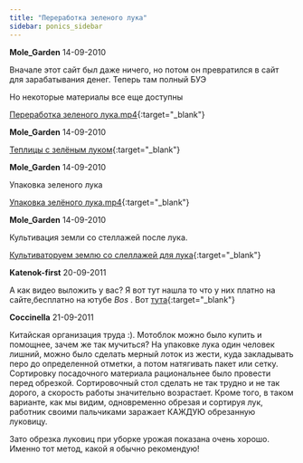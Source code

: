 ```yaml
---
title: "Переработка зеленого лука"
sidebar: ponics_sidebar
---
```


**Mole_Garden** 14-09-2010

Вначале этот сайт был даже ничего, но потом он превратился в сайт для зарабатывания денег. Теперь там полный БУЭ

Но некоторые материалы все еще доступны

[&#1055;&#1077;&#1088;&#1077;&#1088;&#1072;&#1073;&#1086;&#1090;&#1082;&#1072; &#1079;&#1077;&#1083;&#1077;&#1085;&#1086;&#1075;&#1086; &#1083;&#1091;&#1082;&#1072;.mp4](http://www.youtube.com/watch?v=2PbfzUXqJc0&amp;feature=related#){:target="_blank"}


**Mole_Garden** 14-09-2010

[&#1058;&#1077;&#1087;&#1083;&#1080;&#1094;&#1099; &#1089; &#1079;&#1077;&#1083;&#1105;&#1085;&#1099;&#1084; &#1083;&#1091;&#1082;&#1086;&#1084;](http://www.youtube.com/watch?v=T_k_RbZIPlI&amp;feature=related#){:target="_blank"}


**Mole_Garden** 14-09-2010

Упаковка зеленого лука

[&#1059;&#1087;&#1072;&#1082;&#1086;&#1074;&#1082;&#1072; &#1079;&#1077;&#1083;&#1105;&#1085;&#1086;&#1075;&#1086; &#1083;&#1091;&#1082;&#1072;.mp4](http://www.youtube.com/watch?v=BajB19XC1ZQ#){:target="_blank"}


**Mole_Garden** 14-09-2010

Культивация земли со стеллажей после лука.

[&#1050;&#1091;&#1083;&#1100;&#1090;&#1080;&#1074;&#1072;&#1090;&#1086;&#1088;&#1091;&#1077;&#1084; &#1079;&#1077;&#1084;&#1083;&#1102; &#1089;&#1086; &#1089;&#1083;&#1077;&#1083;&#1083;&#1072;&#1078;&#1077;&#1081; &#1076;&#1083;&#1103; &#1083;&#1091;&#1082;&#1072;](http://www.youtube.com/watch?v=NiFKEsPXa1c#){:target="_blank"}


**Katenok-first** 20-09-2011

А как видео выложить у вас? Я вот тут нашла то что у них платно на сайте,бесплатно на ютубе *Bos* . Вот [тута](http://www.youtube.com/user/DENrumr){:target="_blank"}


**Coccinella** 21-09-2011

Китайская организация труда :). Мотоблок можно было купить и помощнее, зачем же так мучиться? На упаковке лука один человек лишний, можно было сделать мерный лоток из жести, куда закладывать перо до определенной отметки, а потом натягивать пакет или сетку. Сортировку посадочного материала рациональнее было провести перед обрезкой. Сортировочный стол сделать не так трудно и не так дорого, а скорость работы значительно возрастает. Кроме того, в таком варианте, как мы видим, одновременно обрезая и сортируя лук, работник своими пальчиками заражает КАЖДУЮ обрезанную луковицу. 

Зато обрезка луковиц при уборке урожая показана очень хорошо. Именно тот метод, какой я обычно рекомендую!


